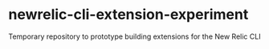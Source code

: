 # newrelic-cli-extension-experiment
Temporary repository to prototype building extensions for the New Relic CLI
